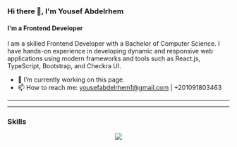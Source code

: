 ### Hi there 👋, I'm Yousef Abdelrhem
#### I'm a Frontend Developer

I am a skilled Frontend Developer with a Bachelor of Computer Science. I have hands-on experience in developing dynamic and responsive web applications using modern frameworks and tools such as React.js, TypeScript, Bootstrap, and Checkra UI.

- 🔭 I’m currently working on this page.
- 📫 How to reach me: yousefabdelrhem1@gmail.com | +201091803463
---
---

### Skills

<p align="center">
  <a href="https://skillicons.dev">
    <img src="https://skillicons.dev/icons?i=git,c,cpp,css,github,html,js,ts,react,py,vite,figma&theme=light" />
  </a>
</p

---
